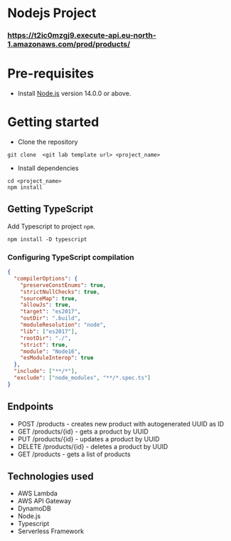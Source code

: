 # Nodejs Project

### https://t2ic0mzgj9.execute-api.eu-north-1.amazonaws.com/prod/products/

# Pre-requisites

- Install [Node.js](https://nodejs.org/en/) version 14.0.0 or above.

# Getting started

- Clone the repository

```
git clone  <git lab template url> <project_name>
```

- Install dependencies

```
cd <project_name>
npm install
```

## Getting TypeScript

Add Typescript to project `npm`.

```
npm install -D typescript
```

### Configuring TypeScript compilation

```json
{
  "compilerOptions": {
    "preserveConstEnums": true,
    "strictNullChecks": true,
    "sourceMap": true,
    "allowJs": true,
    "target": "es2017",
    "outDir": ".build",
    "moduleResolution": "node",
    "lib": ["es2017"],
    "rootDir": "./",
    "strict": true,
    "module": "Node16",
    "esModuleInterop": true
  },
  "include": ["**/*"],
  "exclude": ["node_modules", "**/*.spec.ts"]
}
```

## Endpoints

- POST /products - creates new product with autogenerated UUID as ID
- GET /products/{id} - gets a product by UUID
- PUT /products/{id} - updates a product by UUID
- DELETE /products/{id} - deletes a product by UUID
- GET /products - gets a list of products

## Technologies used

- AWS Lambda
- AWS API Gateway
- DynamoDB
- Node.js
- Typescript
- Serverless Framework
